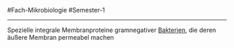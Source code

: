 #Fach-Mikrobiologie #Semester-1

---

Spezielle integrale Membranproteine gramnegativer [Bakterien](Bakterien.md), die deren äußere Membran permeabel machen
